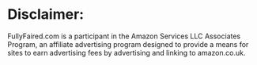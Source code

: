 # 

# Disclaimer:

FullyFaired.com is a participant in the Amazon Services LLC Associates Program, an affiliate advertising program designed to provide a means for sites to earn advertising fees by advertising and linking to amazon.co.uk.

